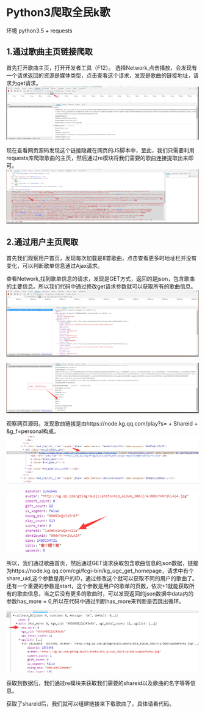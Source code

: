 # Python3爬取全民k歌
环境 python3.5 + requests
## 1.通过歌曲主页链接爬取
首先打开歌曲主页，打开开发者工具（F12）。
选择Network,点击播放，会发现有一个请求返回的资源是媒体类型，点击查看这个请求，发现是歌曲的链接地址，请求为get请求。
![Aaron Swartz](https://raw.githubusercontent.com/Mrliu8023/getquanmin/master/image/01.png)

现在查看网页源码发现这个链接隐藏在网页的JS脚本中，至此，我们只需要利用requests库爬取歌曲的主页，然后通过re模块将我们需要的歌曲连接提取出来即可。
![Aaron Swartz](https://raw.githubusercontent.com/Mrliu8023/getquanmin/master/image/02.png)


## 2.通过用户主页爬取

首先我们观察用户首页，发现每次加载是8首歌曲，点击查看更多时地址栏并没有变化，可以判断歌单信息通过Ajax请求。

查看Network,找到歌单信息的请求，发现是GET方式，返回的是json，包含歌曲的主要信息。所以我们代码中通过修改get请求参数就可以获取所有的歌曲信息。
![Aaron Swartz](https://raw.githubusercontent.com/Mrliu8023/getquanmin/master/image/03.png)

![Aaron Swartz](https://raw.githubusercontent.com/Mrliu8023/getquanmin/master/image/04.png)

观察网页源码，发现歌曲链接是由https://node.kg.qq.com/play?s= + Shareid + &g_f=personal构成。
![Aaron Swartz](https://raw.githubusercontent.com/Mrliu8023/getquanmin/master/image/05.png)


![Aaron Swartz](https://raw.githubusercontent.com/Mrliu8023/getquanmin/master/image/06.png)

所以，我们通过歌曲首页，然后通过GET请求获取包含歌曲信息的json数据，链接为https://node.kg.qq.com/cgi/fcgi-bin/kg_ugc_get_homepage，请求中有个share_uid,这个参数是用户的ID，通过修改这个就可以获取不同的用户的歌曲了。
还有一个重要的参数是start，这个参数是用户的歌单的页数，依次+1就能获取所有的歌曲信息，当之后没有更多的歌曲时，可以发现返回的json数据中data内的参数has_more = 0,所以在代码中通过判断has_more来判断是否跳出循环。

![Aaron Swartz](https://raw.githubusercontent.com/Mrliu8023/getquanmin/master/image/07.png)


获取到数据后，我们通过re模块来获取我们需要的shareid以及歌曲的名字等等信息。

获取了shareid后，我们就可以组建链接来下载歌曲了。具体请看代码。
